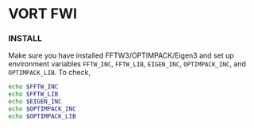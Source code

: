 # VORT FWI

### INSTALL
Make sure you have installed FFTW3/OPTIMPACK/Eigen3 and set up environment variables `FFTW_INC`, `FFTW_LIB`, `EIGEN_INC`, `OPTIMPACK_INC`, and `OPTIMPACK_LIB`. To check, 

```bash
echo $FFTW_INC
echo $FFTW_LIB
echo $EIGEN_INC
echo $OPTIMPACK_INC
echo $OPTIMPACK_LIB
```

